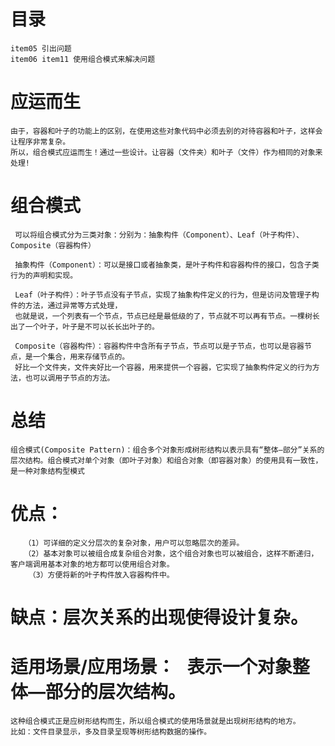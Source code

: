 # 目录 
    item05 引出问题
    item06 item11 使用组合模式来解决问题
    
# 应运而生
    由于，容器和叶子的功能上的区别，在使用这些对象代码中必须去别的对待容器和叶子，这样会让程序非常复杂。
    所以，组合模式应运而生！通过一些设计。让容器（文件夹）和叶子（文件）作为相同的对象来处理!



# 组合模式
     可以将组合模式分为三类对象：分别为：抽象构件（Component）、Leaf（叶子构件）、Composite（容器构件）
     
     抽象构件（Component）：可以是接口或者抽象类，是叶子构件和容器构件的接口，包含子类行为的声明和实现。
     
     Leaf（叶子构件）：叶子节点没有子节点，实现了抽象构件定义的行为，但是访问及管理子构件的方法，通过异常等方式处理，
     也就是说，一个列表有一个节点，节点已经是最低级的了，节点就不可以再有节点。一棵树长出了一个叶子，叶子是不可以长长出叶子的。
     
     Composite（容器构件）：容器构件中含所有子节点，节点可以是子节点，也可以是容器节点，是一个集合，用来存储节点的。
     好比一个文件夹，文件夹好比一个容器，用来提供一个容器，它实现了抽象构件定义的行为方法，也可以调用子节点的方法。
     
# 总结
    组合模式(Composite Pattern)：组合多个对象形成树形结构以表示具有“整体—部分”关系的层次结构。组合模式对单个对象（即叶子对象）和组合对象（即容器对象）的使用具有一致性，是一种对象结构型模式

# 优点：
       （1）可详细的定义分层次的复杂对象，用户可以忽略层次的差异。
       （2）基本对象可以被组合成复杂组合对象，这个组合对象也可以被组合，这样不断递归，客户端调用基本对象的地方都可以使用组合对象。
        （3）方便将新的叶子构件放入容器构件中。

# 缺点：层次关系的出现使得设计复杂。

# 适用场景/应用场景：   表示一个对象整体—部分的层次结构。
    这种组合模式正是应树形结构而生，所以组合模式的使用场景就是出现树形结构的地方。
    比如：文件目录显示，多及目录呈现等树形结构数据的操作。
    
      
